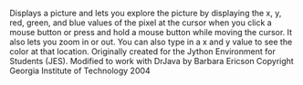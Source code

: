Displays a picture and lets you explore the picture by displaying the x, y, red, green, and blue values of the pixel at the cursor when you click a mouse button or press and hold a mouse button while moving the cursor. It also lets you zoom in or out. You can also type in a x and y value to see the color at that location. Originally created for the Jython Environment for Students (JES). Modified to work with DrJava by Barbara Ericson Copyright Georgia Institute of Technology 2004